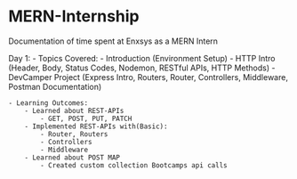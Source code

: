 # MERN-Internship
Documentation of time spent at Enxsys as a MERN Intern

Day 1:
    - Topics Covered: 
 	- Introduction (Environment Setup)
	- HTTP Intro (Header, Body, Status Codes, Nodemon, RESTful APIs, HTTP Methods)
	- DevCamper Project (Express Intro, Routers, Router, Controllers, Middleware, Postman Documentation)
        
    - Learning Outcomes:
        - Learned about REST-APIs
            - GET, POST, PUT, PATCH
        - Implemented REST-APIs with(Basic):
            - Router, Routers
            - Controllers
            - Middleware
        - Learned about POST MAP
            - Created custom collection Bootcamps api calls
             

